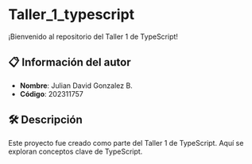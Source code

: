 # Taller_1_typescript

¡Bienvenido al repositorio del Taller 1 de TypeScript!

## 📋 Información del autor

- **Nombre**: Julian David Gonzalez B.
- **Código**: 202311757

## 🛠️ Descripción

Este proyecto fue creado como parte del Taller 1 de TypeScript. Aquí se exploran conceptos clave de TypeScript.
